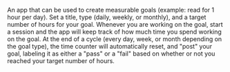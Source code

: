 An app that can be used to create measurable goals (example: read for 1 hour per day). 
Set a title, type (daily, weekly, or monthly), and a target number of hours for your goal. Whenever you are working on the goal, start a session and the app will keep track of how much time you spend working on the goal. 
At the end of a cycle (every day, week, or month depending on the goal type), the time counter will automatically reset, and "post" your goal, labeling it as either a "pass" or a "fail" based on whether or not you reached your target number of hours. 
